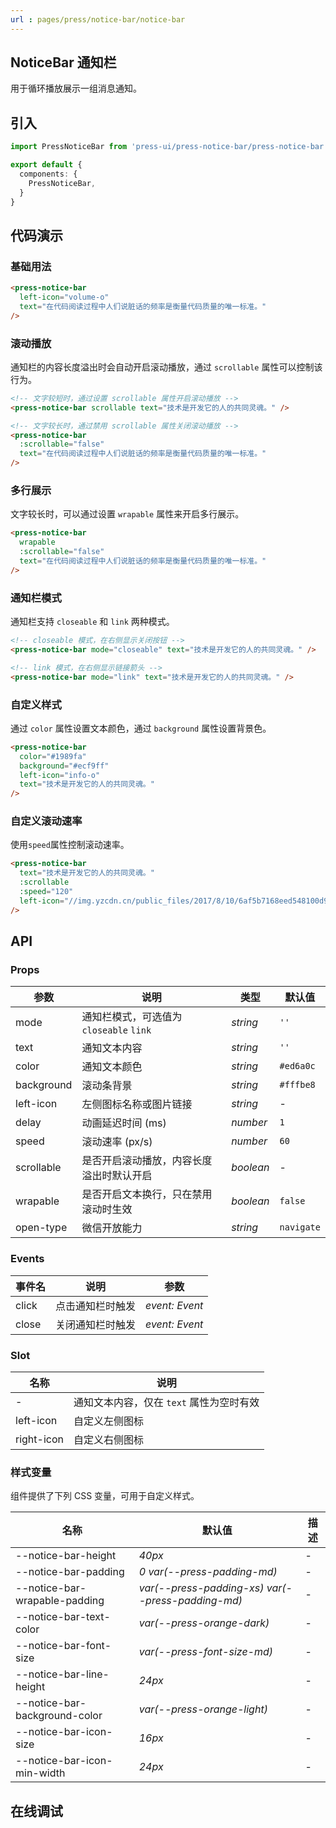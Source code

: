 ```yaml
---
url : pages/press/notice-bar/notice-bar
---
```


## NoticeBar 通知栏

用于循环播放展示一组消息通知。

## 引入

```ts
import PressNoticeBar from 'press-ui/press-notice-bar/press-notice-bar';

export default {
  components: {
    PressNoticeBar,
  }
}
```

## 代码演示

### 基础用法

```html
<press-notice-bar
  left-icon="volume-o"
  text="在代码阅读过程中人们说脏话的频率是衡量代码质量的唯一标准。"
/>
```

### 滚动播放

通知栏的内容长度溢出时会自动开启滚动播放，通过 `scrollable` 属性可以控制该行为。

```html
<!-- 文字较短时，通过设置 scrollable 属性开启滚动播放 -->
<press-notice-bar scrollable text="技术是开发它的人的共同灵魂。" />

<!-- 文字较长时，通过禁用 scrollable 属性关闭滚动播放 -->
<press-notice-bar
  :scrollable="false"
  text="在代码阅读过程中人们说脏话的频率是衡量代码质量的唯一标准。"
/>
```

### 多行展示

文字较长时，可以通过设置 `wrapable` 属性来开启多行展示。

```html
<press-notice-bar
  wrapable
  :scrollable="false"
  text="在代码阅读过程中人们说脏话的频率是衡量代码质量的唯一标准。"
/>
```

### 通知栏模式

通知栏支持 `closeable` 和 `link` 两种模式。

```html
<!-- closeable 模式，在右侧显示关闭按钮 -->
<press-notice-bar mode="closeable" text="技术是开发它的人的共同灵魂。" />

<!-- link 模式，在右侧显示链接箭头 -->
<press-notice-bar mode="link" text="技术是开发它的人的共同灵魂。" />
```

### 自定义样式

通过 `color` 属性设置文本颜色，通过 `background` 属性设置背景色。

```html
<press-notice-bar
  color="#1989fa"
  background="#ecf9ff"
  left-icon="info-o"
  text="技术是开发它的人的共同灵魂。"
/>
```

### 自定义滚动速率

使用`speed`属性控制滚动速率。

```html
<press-notice-bar
  text="技术是开发它的人的共同灵魂。"
  :scrollable
  :speed="120"
  left-icon="//img.yzcdn.cn/public_files/2017/8/10/6af5b7168eed548100d9041f07b7c616.png"
/>
```

## API

### Props

| 参数       | 说明                                     | 类型      | 默认值     |
| ---------- | ---------------------------------------- | --------- | ---------- |
| mode       | 通知栏模式，可选值为 `closeable` `link`  | _string_  | `''`       |
| text       | 通知文本内容                             | _string_  | `''`       |
| color      | 通知文本颜色                             | _string_  | `#ed6a0c`  |
| background | 滚动条背景                               | _string_  | `#fffbe8`  |
| left-icon  | 左侧图标名称或图片链接                   | _string_  | -          |
| delay      | 动画延迟时间 (ms)                        | _number_  | `1`        |
| speed      | 滚动速率 (px/s)                          | _number_  | `60`       |
| scrollable | 是否开启滚动播放，内容长度溢出时默认开启 | _boolean_ | -          |
| wrapable   | 是否开启文本换行，只在禁用滚动时生效     | _boolean_ | `false`    |
| open-type  | 微信开放能力                             | _string_  | `navigate` |

### Events

| 事件名 | 说明             | 参数           |
| ------ | ---------------- | -------------- |
| click  | 点击通知栏时触发 | _event: Event_ |
| close  | 关闭通知栏时触发 | _event: Event_ |

### Slot

| 名称       | 说明                                     |
| ---------- | ---------------------------------------- |
| -          | 通知文本内容，仅在 `text` 属性为空时有效 |
| left-icon  | 自定义左侧图标                           |
| right-icon | 自定义右侧图标                           |

### 样式变量

组件提供了下列 CSS 变量，可用于自定义样式。

| 名称                          | 默认值                                            | 描述 |
| ----------------------------- | ------------------------------------------------- | ---- |
| --notice-bar-height           | _40px_                                            | -    |
| --notice-bar-padding          | _0 var(--press-padding-md)_                       | -    |
| --notice-bar-wrapable-padding | _var(--press-padding-xs) var(--press-padding-md)_ | -    |
| --notice-bar-text-color       | _var(--press-orange-dark)_                        | -    |
| --notice-bar-font-size        | _var(--press-font-size-md)_                       | -    |
| --notice-bar-line-height      | _24px_                                            | -    |
| --notice-bar-background-color | _var(--press-orange-light)_                       | -    |
| --notice-bar-icon-size        | _16px_                                            | -    |
| --notice-bar-icon-min-width   | _24px_                                            | -    |


## 在线调试

<debug-online />